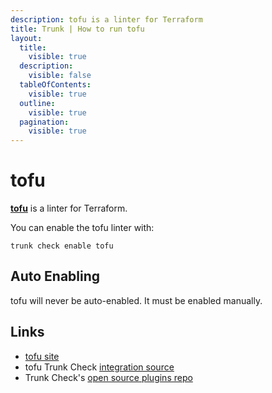 ```yaml
---
description: tofu is a linter for Terraform
title: Trunk | How to run tofu
layout:
  title:
    visible: true
  description:
    visible: false
  tableOfContents:
    visible: true
  outline:
    visible: true
  pagination:
    visible: true
---
```


# tofu

[**tofu**](https://github.com/opentofu/opentofu) is a linter for Terraform.

You can enable the tofu linter with:

```shell
trunk check enable tofu
```

## Auto Enabling

tofu will never be auto-enabled. It must be enabled manually.





## Links

- [tofu site](https://github.com/opentofu/opentofu)
- tofu Trunk Check [integration source](https://github.com/trunk-io/plugins/tree/main/linters/tofu)
- Trunk Check's [open source plugins repo](https://github.com/trunk-io/plugins/tree/main)
